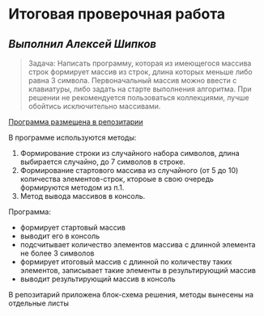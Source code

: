 # Итоговая проверочная работа
## ***Выполнил Алексей Шипков***
> Задача: 
Написать программу, которая из имеющегося массива строк формирует массив из строк, 
длина которых меньше либо равна 3 символа. 
Первоначальный массив можно ввести с клавиатуры, либо задать на старте выполнения алгоритма. 
При решении не рекомендуется пользоваться коллекциями, лучше обойтись исключительно массивами.

[Программа размещена в репозитарии](https://github.com/AlexeyShipkov/20230323.git)

В программе используются методы:

1. Формирование строки из случайного набора символов, длина выбирается случайно, до 7 символов в строке.
2. Формирование стартового массива из случайного (от 5 до 10) количества элементов-строк, ктороые в свою очередь формируются методом из п.1.
3. Метод вывода массивов в консоль.

Программа: 
* формирует стартовый массив
* выводит его в консоль
* подсчитывает количество элементов массива с длинной элемента не более 3 символов
* формирует итоговый массив с длинной по количеству таких элементов, записывает такие элементы в результирующий массив
* выводит результирующий массив в консоль

В репозитарий приложена блок-схема решения, методы вынесены на отдельные листы 
